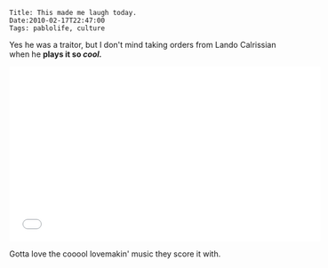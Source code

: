     Title: This made me laugh today.
    Date:2010-02-17T22:47:00
    Tags: pablolife, culture

Yes he was a traitor, but I don't mind taking orders from Lando Calrissian when
he <strong>plays it so <em>cool.</em></strong>

<iframe width="560" height="315" src="//www.youtube.com/embed/0pK5HmuCMBM" frameborder="0" allowfullscreen></iframe>

Gotta love the cooool lovemakin' music they score it with.

